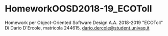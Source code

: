 # HomeworkOOSD2018-19_ECOToll

Homework per Object-Oriented Software Design A.A. 2018-2019 "ECOToll"
Di Dario D'Ercole, matricola 244615, dario.dercole@student.univaq.it
